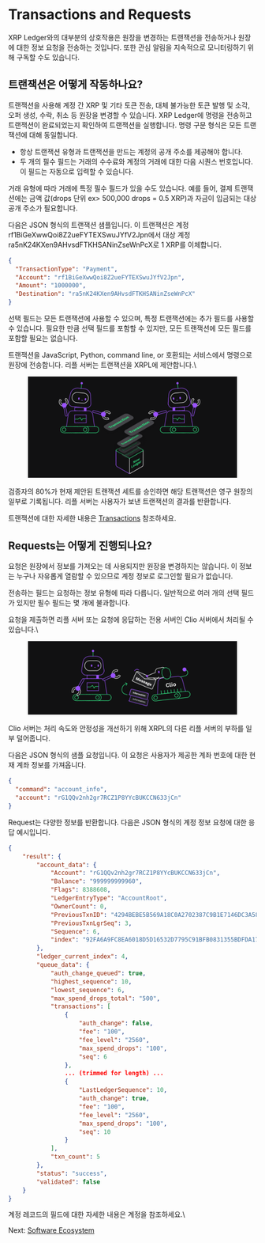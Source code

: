 # Transactions and Requests

XRP Ledger와의 대부분의 상호작용은 원장을 변경하는 트랜잭션을 전송하거나 원장에 대한 정보 요청을 전송하는 것입니다. 또한 관심 알림을 지속적으로 모니터링하기 위해 구독할 수도 있습니다.



## 트랜잭션은 어떻게 작동하나요?

트랜잭션을 사용해 계정 간 XRP 및 기타 토큰 전송, 대체 불가능한 토큰 발행 및 소각, 오퍼 생성, 수락, 취소 등 원장을 변경할 수 있습니다. XRP Ledger에 명령을 전송하고 트랜잭션이 완료되었는지 확인하여 트랜잭션을 실행합니다. 명령 구문 형식은 모든 트랜잭션에 대해 동일합니다.

* 항상 트랜잭션 유형과 트랜잭션을 만드는 계정의 공개 주소를 제공해야 합니다.
* 두 개의 필수 필드는 거래의 수수료와 계정의 거래에 대한 다음 시퀀스 번호입니다. 이 필드는 자동으로 입력할 수 있습니다.

거래 유형에 따라 거래에 특정 필수 필드가 있을 수도 있습니다. 예를 들어, 결제 트랜잭션에는 금액 값(drops 단위 ex> 500,000 drops = 0.5 XRP)과 자금이 입금되는 대상 공개 주소가 필요합니다.

다음은 JSON 형식의 트랜잭션 샘플입니다. 이 트랜잭션은 계정rf1BiGeXwwQoi8Z2ueFYTEXSwuJYfV2Jpn에서 대상 계정ra5nK24KXen9AHvsdFTKHSANinZseWnPcX로 1 XRP를 이체합니다.

```json
{
  "TransactionType": "Payment",
  "Account": "rf1BiGeXwwQoi8Z2ueFYTEXSwuJYfV2Jpn",
  "Amount": "1000000",
  "Destination": "ra5nK24KXen9AHvsdFTKHSANinZseWnPcX"
}
```



선택 필드는 모든 트랜잭션에 사용할 수 있으며, 특정 트랜잭션에는 추가 필드를 사용할 수 있습니다. 필요한 만큼 선택 필드를 포함할 수 있지만, 모든 트랜잭션에 모든 필드를 포함할 필요는 없습니다.

트랜잭션을 JavaScript, Python, command line, or 호환되는 서비스에서 명령으로 원장에 전송합니다. 리플 서버는 트랜잭션을 XRPL에 제안합니다.\


<figure><img src="../.gitbook/assets/image (1) (1) (1) (1).png" alt=""><figcaption></figcaption></figure>

검증자의 80%가 현재 제안된 트랜잭션 세트를 승인하면 해당 트랜잭션은 영구 원장의 일부로 기록됩니다. 리플 서버는 사용자가 보낸 트랜잭션의 결과를 반환합니다.

트랜잭션에 대한 자세한 내용은 [Transactions](https://xrpl.org/transactions.html) 참조하세요.



## Requests는 어떻게 진행되나요?

요청은 원장에서 정보를 가져오는 데 사용되지만 원장을 변경하지는 않습니다. 이 정보는 누구나 자유롭게 열람할 수 있으므로 계정 정보로 로그인할 필요가 없습니다.

전송하는 필드는 요청하는 정보 유형에 따라 다릅니다. 일반적으로 여러 개의 선택 필드가 있지만 필수 필드는 몇 개에 불과합니다.

요청을 제출하면 리플 서버 또는 요청에 응답하는 전용 서버인 Clio 서버에서 처리될 수 있습니다.\


<figure><img src="../.gitbook/assets/image (2) (1) (1).png" alt=""><figcaption></figcaption></figure>

Clio 서버는 처리 속도와 안정성을 개선하기 위해 XRPL의 다른 리플 서버의 부하를 일부 덜어줍니다.

다음은 JSON 형식의 샘플 요청입니다. 이 요청은 사용자가 제공한 계좌 번호에 대한 현재 계좌 정보를 가져옵니다.

```json
{
  "command": "account_info",
  "account": "rG1QQv2nh2gr7RCZ1P8YYcBUKCCN633jCn"
}
```

Request는 다양한 정보를 반환합니다. 다음은 JSON 형식의 계정 정보 요청에 대한 응답 예시입니다.

```json
{
    "result": {
        "account_data": {
            "Account": "rG1QQv2nh2gr7RCZ1P8YYcBUKCCN633jCn",
            "Balance": "999999999960",
            "Flags": 8388608,
            "LedgerEntryType": "AccountRoot",
            "OwnerCount": 0,
            "PreviousTxnID": "4294BEBE5B569A18C0A2702387C9B1E7146DC3A5850C1E87204951C6FDAA4C42",
            "PreviousTxnLgrSeq": 3,
            "Sequence": 6,
            "index": "92FA6A9FC8EA6018D5D16532D7795C91BFB0831355BDFDA177E86C8BF997985F"
        },
        "ledger_current_index": 4,
        "queue_data": {
            "auth_change_queued": true,
            "highest_sequence": 10,
            "lowest_sequence": 6,
            "max_spend_drops_total": "500",
            "transactions": [
                {
                    "auth_change": false,
                    "fee": "100",
                    "fee_level": "2560",
                    "max_spend_drops": "100",
                    "seq": 6
                },
                ... (trimmed for length) ...
                {
                    "LastLedgerSequence": 10,
                    "auth_change": true,
                    "fee": "100",
                    "fee_level": "2560",
                    "max_spend_drops": "100",
                    "seq": 10
                }
            ],
            "txn_count": 5
        },
        "status": "success",
        "validated": false
    }
}
```

계정 레코드의 필드에 대한 자세한 내용은 계정을 참조하세요.\


Next: [Software Ecosystem](https://xrpl.org/software-ecosystem.html)





